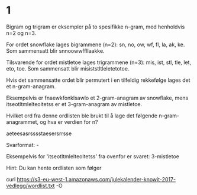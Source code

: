 # 1

Bigram og trigram er eksempler på to spesifikke n-gram, med henholdvis n=2 og n=3.

For ordet snowflake lages bigrammene (n=2): sn, no, ow, wf, fl, la, ak, ke. Som sammensatt blir snnoowwffllaakke.

Tilsvarende for ordet mistletoe lages trigrammene (n=3): mis, ist, stl, tle, let, eto, toe. Som sammensatt blir misiststltleletetotoe.

Hvis det sammensatte ordet blir permutert i en tilfeldig rekkefølge lages det et n-gram-anagram.

Eksempelvis er fnaewkfonklsawlo et 2-gram-anagram av snowflake, mens itseotltmlelteoitetss er et 3-gram-anagram av mistletoe.

Hvilket ord fra denne ordlisten ble brukt til å lage det følgende n-gram-anagrammet, og hva er verdien for n?

aeteesasrsssstaesersrrsse

Svarformat: <n>-<ord fra ordlisten>

Eksempelvis for 'itseotltmlelteoitetss' fra ovenfor er svaret: 3-mistletoe

Hint: Du kan hente ordlisten som følger

curl https://s3-eu-west-1.amazonaws.com/julekalender-knowit-2017-vedlegg/wordlist.txt -O
